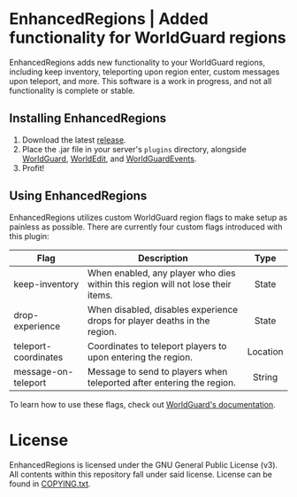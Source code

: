 # EnhancedRegions | Added functionality for WorldGuard regions

EnhancedRegions adds new functionality to your WorldGuard regions, including keep inventory, teleporting upon region
enter, custom messages upon teleport, and more. This software is a work in progress, and not all functionality is
complete or stable.

## Installing EnhancedRegions

1. Download the latest [release](https://github.com/TheD4nM4n/EnhancedRegions/releases/).
2. Place the .jar file in your server's `plugins`  directory, alongside
   [WorldGuard](https://dev.bukkit.org/projects/worldguard), [WorldEdit](https://dev.bukkit.org/projects/worldedit),
   and [WorldGuardEvents](https://www.spigotmc.org/resources/worldguard-events.65176/).
3. Profit!

## Using EnhancedRegions
EnhancedRegions utilizes custom WorldGuard region flags to make setup as painless as possible. There are currently four
custom flags introduced with this plugin:

|         Flag         |                                   Description                                   |   Type   |
| -------------------- | ------------------------------------------------------------------------------- | :------: |
| keep-inventory       | When enabled, any player who dies within this region will not lose their items. |   State  |
| drop-experience      | When disabled, disables experience drops for player deaths in the region.       |   State  |
| teleport-coordinates | Coordinates to teleport players to upon entering the region.                    | Location |
| message-on-teleport  | Message to send to players when teleported after entering the region.           |  String  |


To learn how to use these flags, check out
[WorldGuard's documentation](https://worldguard.enginehub.org/en/latest/regions/flags/).

# License

EnhancedRegions is licensed under the GNU General Public License (v3). All contents within this repository fall under
said license. License can be found in
[COPYING.txt](https://github.com/TheD4nM4n/EnhancedRegions/blob/master/COPYING.txt).
